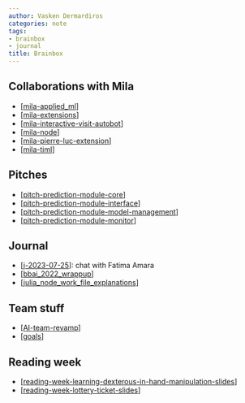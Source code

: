 ```yaml
---
author: Vasken Dermardiros
categories: note
tags:
- brainbox
- journal
title: Brainbox
---
```


## Collaborations with Mila

+ [[mila-applied_ml]]
+ [[mila-extensions]]
+ [[mila-interactive-visit-autobot]]
+ [[mila-node]]
+ [[mila-pierre-luc-extension]]
+ [[mila-timl]]

## Pitches

+ [[pitch-prediction-module-core]]
+ [[pitch-prediction-module-interface]]
+ [[pitch-prediction-module-model-management]]
+ [[pitch-prediction-module-monitor]]

## Journal

+ [[j-2023-07-25]]: chat with Fatima Amara
+ [[bbai_2022_wrappup]]
+ [[julia_node_work_file_explanations]]

## Team stuff

+ [[AI-team-revamp]]
+ [[goals]]

## Reading week

+ [[reading-week-learning-dexterous-in-hand-manipulation-slides]]
+ [[reading-week-lottery-ticket-slides]]

[//begin]: # "Autogenerated link references for markdown compatibility"
[mila-applied_ml]: mila-applied_ml.md "BBAI-MILA: Applied Research Project in Distributed Learning"
[mila-extensions]: mila-extensions.md "Mila project extensions"
[mila-interactive-visit-autobot]: mila-interactive-visit-autobot.md "BBAI-MILA: Autobot"
[mila-node]: mila-node.md "BBAI-MILA: NODE Myriad"
[mila-pierre-luc-extension]: mila-pierre-luc-extension.md "BBAI-MILA: Extension with Pierre-Luc"
[mila-timl]: mila-timl.md "BBAI-MILA: Equipment-Informed Meta-Learning"
[pitch-prediction-module-core]: pitch-prediction-module-core.md "Prediction Module Pitch"
[pitch-prediction-module-interface]: pitch-prediction-module-interface.md "Prediction Module Pitch"
[pitch-prediction-module-model-management]: pitch-prediction-module-model-management.md "Prediction Module Pitch"
[pitch-prediction-module-monitor]: pitch-prediction-module-monitor.md "pitch-prediction-module-monitor"
[j-2023-07-25]: j-2023-07-25.md "2023 07 31"
[bbai_2022_wrappup]: bbai_2022_wrappup.md "BBAI 2022 year wrap-up"
[julia_node_work_file_explanations]: julia_node_work_file_explanations.md "Julia NODE work file explanations"
[AI-team-revamp]: AI-team-revamp.md "AI Team Organization"
[goals]: goals.md "I want to make goal setting useful for you and me"
[reading-week-learning-dexterous-in-hand-manipulation-slides]: reading-week-learning-dexterous-in-hand-manipulation-slides.md "Learning Dexterous In-Hand Manipulation"
[reading-week-lottery-ticket-slides]: reading-week-lottery-ticket-slides.md "Reading Week: Winning Lottery Ticket"
[//end]: # "Autogenerated link references"